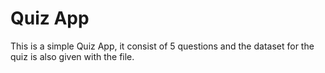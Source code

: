# Quiz App

This is a simple Quiz App, it consist of 5 questions and the dataset for the quiz is also given with the file.

